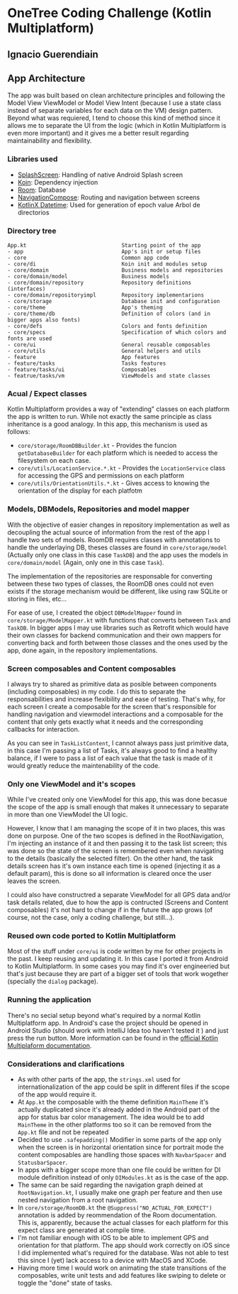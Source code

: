 # OneTree Coding Challenge (Kotlin Multiplatform)

## Ignacio Guerendiain



## App Architecture
The app was built based on clean architecture principles and following the Model View ViewModel or  Model View Intent (because I use a state class instead of separate variables for each data on the VM) design pattern. Beyond what was requiered, I tend to choose this kind of method since it allows me to separate the UI from the logic (which in Kotlin Multiplatform is even more important) and it gives me a better result regarding maintainability and flexibility.

### Libraries used
- [SplashScreen](https://developer.android.com/develop/ui/views/launch/splash-screen): Handling of native Android Splash screen
- [Koin](https://insert-koin.io/): Dependency injection
- [Room](https://developer.android.com/kotlin/multiplatform/room): Database
- [NavigationCompose](https://developer.android.com/develop/ui/compose/navigation): Routing and navigation between screens
- [KotlinX Datetime](https://github.com/Kotlin/kotlinx-datetime): Used for generation of epoch value
  Arbol de directorios

### Directory tree

```
App.kt                              Starting point of the app
- app                               App's init or setup files 
- core                              Common app code
- core/di                           Koin init and modules setup
- core/domain                       Business models and repositories
- core/domain/model                 Business models
- core/domain/repository            Repository definitions (interfaces)
- core/domain/repositoryimpl        Repository implementarions
- core/storage                      Database init and configuration
- core/theme                        App's theming
- core/theme/db                     Definition of colors (and in bigger apps also fonts)
- core/defs                         Colors and fonts definition
- core/specs                        Specification of which colors and fonts are used
- core/ui                           General reusable composables
- core/utils                        General helpers and utils
- feature                           App features
- feature/tasks                     Tasks features
- feature/tasks/ui                  Composables
- featrue/tasks/vm                  ViewModels and state classes
```

### Acual / Expect classes
Kotlin Multiplatform provides a way of "extending" classes on each platform the app is written to run. While not exactly the same principle as class inheritance is a good analogy. In this app, this mechanism is used as follows:

- `core/storage/RoomDBBuilder.kt` - Provides the funcion `getDatabaseBuilder` for each platform which is needed to access the filesystem on each case.
- `core/utils/LocationService.*.kt` - Provides the `LocationService` class for accessing the GPS and permissions on each platform
- `core/utils/OrientationUtils.*.kt` - Gives access to knowing the orientation of the display for each platfotm

### Models, DBModels, Repositories and model mapper
With the objective of easier changes in repository implementation as well as decoupling the actual source of information from the rest of the app I handle two sets of models. RoomDB requires classes with annotations to handle the underlaying DB, theses classes are found in `core/storage/model` (Actually only one class in this case `TaskDB`) and the app uses the models in `core/domain/model` (Again, only one in this case `Task`).

The implementation of the repositories are responsable for converting between these two types of classes, the RoomDB ones could not even exists if the storage mechanism would be different, like using raw SQLite or storing in files, etc...

For ease of use, I created the object `DBModelMapper` found in `core/storage/ModelMapper.kt` with functions that converts between `Task` and `TaskDB`. In bigger apps I may use libraries such as Retrofit which would have their own classes for backend communication and their own mappers for converting back and forth between those classes and the ones used by the app, done again, in the repository implementations.

### Screen composables and Content composables
I always try to shared as primitive data as posible between components (including composables) in my code. I do this to separate the responsabilities and increase flexibility and ease of testing. That's why, for each screen I create a composable for the screen that's responsible for handling navigation and viewmodel interactions and a composable for the content that only gets exactly what it needs and the corresponding callbacks for interaction.

As you can see in `TaskListContent`, I cannot always pass just primitive data, in this case I'm passing a list of Tasks, it's always good to find a healthy balance, if I were to pass a list of each value that the task is made of it would greatly reduce the maintenability of the code.

### Only one ViewModel and it's scopes
While I've created only one ViewModel for this app, this was done becasue the scope of the app is small enough that makes it unnecessary to separate in more than one ViewModel the UI logic.

However, I know that I am managing the scope of it in two places, this was done on purpose. One of the two scopes is defined in the RootNavigation, I'm injecting an instance of it and then passing it to the task list screen; this was done so the state of the screen is remembered even when navigating to the details (basically the selected filter). On the other hand, the task details screen has it's own instance each time is opened (injecting it as a default param), this is done so all information is cleared once the user leaves the screen.

I could also have constructred a separate ViewModel for all GPS data and/or task details related, due to how the app is contructed (Screens and Content composables) it's not hard to change if in the future the app grows (of course, not the case, only a coding challenge, but still...).

### Reused own code ported to Kotlin Multiplatform
Most of the stuff under `core/ui` is code written by me for other projects in the past. I keep reusing and updating it. In this case I ported it from Android to Kotlin Multiplatform. In some cases you may find it's over engineeried but that's just because they are part of a bigger set of tools that work wogether (specially the `dialog` package).

### Running the application
There's no secial setup beyond what's required by a normal Kotlin Multiplatform app. In Android's case the project should be opened in Android Studio (should work with IntelliJ Idea too haven't tested it ) and just press the run button. More information can be found in the [official Kotlin Multiplaform documentation](https://www.jetbrains.com/help/kotlin-multiplatform-dev/compose-multiplatform-create-first-app.html#run-your-application).

### Considerations and clarifications
- As with other parts of the app, the `strings.xml` used for internationalization of the app could be split in different files if the scope of the app would require it.
- At `App.kt` the composable with the theme definition `MainTheme` it's actually duplicated since it's already added in the Android part of the app for status bar color management. The idea would be to add `MainTheme` in the other platforms too so it can be removed from the `App.kt` file and not be repeated
- Decided to use `.safepadding()` Modifier in some parts of the app only when the screen is in horizontal orientation since for portrait mode the content composables are handling those spaces with `NavbarSpacer` and `StatusbarSpacer`.
- In apps with a bigger scope more than one file could be written for DI module definition instead of only `DIModules.kt` as is the case of the app.
- The same can be said regarding the navigation graph deined at `RootNavigation.kt`, I usually make one graph per feature and then use nested navigation from a root navigation.
- In `core/storage/RoomDB.kt` the `@Suppress("NO_ACTUAL_FOR_EXPECT")` annotation is added by reommendation of the Room documentation. This is, apparently, because the actual classes for each platform for this expect class are generated at compile time.
- I'm not familiar enough with iOS to be able to implement GPS and orientation for that platform. The app should work correctly on iOS since I did implemented what's required for the database. Was not able to test this since I (yet) lack access to a device with MacOS and XCode.
- Having more time I would work on animating the state transitions of the composables, write unit tests and add features like swiping to delete or toggle the "done" state of tasks.